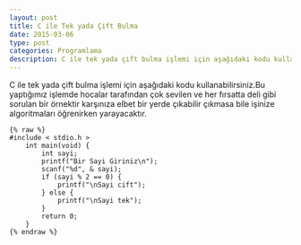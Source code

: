```yaml
---
layout: post
title: C ile Tek yada Çift Bulma
date: 2015-03-06
type: post
categories: Programlama
description: C ile tek yada çift bulma işlemi için aşağıdaki kodu kullanabilirsiniz.Bu yaptığımız işlemde hocalar tarafından
---
```


C ile tek yada çift bulma işlemi için aşağıdaki kodu kullanabilirsiniz.Bu yaptığımız işlemde hocalar tarafından çok sevilen ve her fırsatta deli gibi sorulan bir örnektir karşınıza elbet bir yerde çıkabilir çıkmasa bile işinize algoritmaları öğrenirken yarayacaktır.

```
{% raw %}
#include < stdio.h >
    int main(void) {
        int sayi;
        printf("Bir Sayi Giriniz\n");
        scanf("%d", & sayi);
        if (sayi % 2 == 0) {
            printf("\nSayi cift");
        } else {
            printf("\nSayi tek");
        }
        return 0;
    }
{% endraw %}
```
